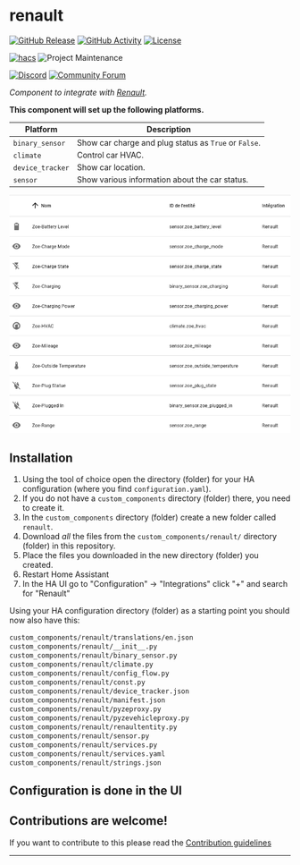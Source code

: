 # renault

[![GitHub Release][releases-shield]][releases]
[![GitHub Activity][commits-shield]][commits]
[![License][license-shield]](LICENSE)

[![hacs][hacsbadge]][hacs]
![Project Maintenance][maintenance-shield]

[![Discord][discord-shield]][discord]
[![Community Forum][forum-shield]][forum]

_Component to integrate with [Renault][renault]._

**This component will set up the following platforms.**

Platform | Description
-- | --
`binary_sensor` | Show car charge and plug status as `True` or `False`.
`climate` | Control car HVAC.
`device_tracker` | Show car location.
`sensor` | Show various information about the car status.

![example][exampleimg]

## Installation

1. Using the tool of choice open the directory (folder) for your HA configuration (where you find `configuration.yaml`).
2. If you do not have a `custom_components` directory (folder) there, you need to create it.
3. In the `custom_components` directory (folder) create a new folder called `renault`.
4. Download _all_ the files from the `custom_components/renault/` directory (folder) in this repository.
5. Place the files you downloaded in the new directory (folder) you created.
6. Restart Home Assistant
7. In the HA UI go to "Configuration" -> "Integrations" click "+" and search for "Renault"

Using your HA configuration directory (folder) as a starting point you should now also have this:

```text
custom_components/renault/translations/en.json
custom_components/renault/__init__.py
custom_components/renault/binary_sensor.py
custom_components/renault/climate.py
custom_components/renault/config_flow.py
custom_components/renault/const.py
custom_components/renault/device_tracker.json
custom_components/renault/manifest.json
custom_components/renault/pyzeproxy.py
custom_components/renault/pyzevehicleproxy.py
custom_components/renault/renaultentity.py
custom_components/renault/sensor.py
custom_components/renault/services.py
custom_components/renault/services.yaml
custom_components/renault/strings.json
```

## Configuration is done in the UI

<!---->

## Contributions are welcome!

If you want to contribute to this please read the [Contribution guidelines](CONTRIBUTING.md)

***

[renault]: https://github.com/epenet/hassRenaultZE
[commits-shield]: https://img.shields.io/github/commit-activity/y/epenet/hassRenaultZE.svg?style=for-the-badge
[commits]: https://github.com/epenet/hassRenaultZE/commits/master
[hacs]: https://github.com/custom-components/hacs
[hacsbadge]: https://img.shields.io/badge/HACS-Custom-orange.svg?style=for-the-badge
[discord]: https://discord.gg/Qa5fW2R
[discord-shield]: https://img.shields.io/discord/330944238910963714.svg?style=for-the-badge
[exampleimg]: example.png
[forum-shield]: https://img.shields.io/badge/community-forum-brightgreen.svg?style=for-the-badge
[forum]: https://community.home-assistant.io/
[license-shield]: https://img.shields.io/github/license/epenet/hassRenaultZE.svg?style=for-the-badge
[maintenance-shield]: https://img.shields.io/badge/maintainer-epenet-blue.svg?style=for-the-badge
[releases-shield]: https://img.shields.io/github/release/epenet/hassRenaultZE.svg?style=for-the-badge
[releases]: https://github.com/epenet/hassRenaultZE/releases
